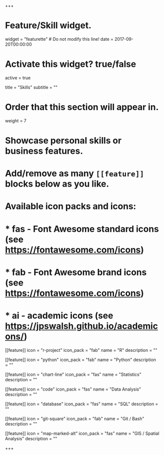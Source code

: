 +++
# Feature/Skill widget.
widget = "featurette"  # Do not modify this line!
date = 2017-09-20T00:00:00

# Activate this widget? true/false
active = true

title = "Skills"
subtitle = ""

# Order that this section will appear in.
weight = 7

# Showcase personal skills or business features.
# 
# Add/remove as many `[[feature]]` blocks below as you like.
# 
# Available icon packs and icons:
# * fas - Font Awesome standard icons (see https://fontawesome.com/icons)
# * fab - Font Awesome brand icons (see https://fontawesome.com/icons)
# * ai - academic icons (see https://jpswalsh.github.io/academicons/)

[[feature]]
  icon = "r-project"
  icon_pack = "fab"
  name = "R"
  description = ""
  
[[feature]]
  icon = "python"
  icon_pack = "fab"
  name = "Python"
  description = ""

[[feature]]
  icon = "chart-line"
  icon_pack = "fas"
  name = "Statistics"
  description = ""  

[[feature]]
  icon = "code"
  icon_pack = "fas"
  name = "Data Analysis"
  description = ""
  
[[feature]]
  icon = "database"
  icon_pack = "fas"
  name = "SQL"
  description = ""

[[feature]]
  icon = "git-square"
  icon_pack = "fab"
  name = "Git / Bash"
  description = ""

[[feature]]
  icon = "map-marked-alt"
  icon_pack = "fas"
  name = "GIS / Spatial Analysis"
  description = ""

+++
